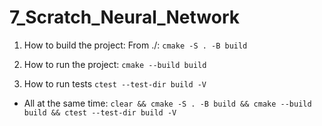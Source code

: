# 7_Scratch_Neural_Network
 
1. How to build the project:
From ./:
`cmake -S . -B build`

2. How to run the project:
`cmake --build build`

3. How to run tests
`ctest --test-dir build -V`

* All at the same time:
`clear && cmake -S . -B build && cmake --build build && ctest --test-dir build -V`